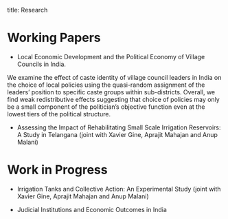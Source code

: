 title: Research

# Working Papers

* Local Economic Development and the Political Economy of Village Councils in India.

We examine the effect of caste identity of village council leaders in India on the choice of 
local policies using the quasi-random assignment of the leaders’ position to specific caste groups within sub-districts. 
Overall, we find weak redistributive effects suggesting that choice of policies may only be a small component of the 
politician’s objective function even at the lowest tiers of the political structure.

* Assessing the Impact of Rehabilitating Small Scale Irrigation Reservoirs: A Study in Telangana (joint with Xavier Gine, Aprajit Mahajan and Anup Malani)

# Work in Progress

* Irrigation Tanks and Collective Action: An Experimental Study (joint with Xavier Gine, Aprajit Mahajan and Anup Malani)

* Judicial Institutions and Economic Outcomes in India
